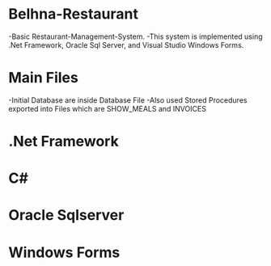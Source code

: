 # Belhna-Restaurant
-Basic Restaurant-Management-System.
-This system is implemented using .Net Framework, Oracle Sql Server, and Visual Studio Windows Forms.
# Main Files 
-Initial Database are inside Database File 
-Also used Stored Procedures exported into Files which are SHOW_MEALS and INVOICES
# .Net Framework
# C#
# Oracle Sqlserver
# Windows Forms 
